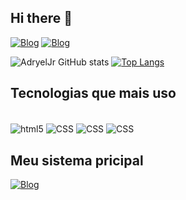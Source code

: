 ## Hi there 🖖

[![Blog](	https://img.shields.io/badge/Instagram-E4405F?style=for-the-badge&logo=instagram&logoColor=white)](https://www.instagram.com/_adryel_santosjr/?next=%2F) [![Blog](https://img.shields.io/badge/LinkedIn-0077B5?style=for-the-badge&logo=linkedin&logoColor=white)](https://www.linkedin.com/in/adryel-junio-de-sousa-73a75b268)

![AdryelJr GitHub stats](https://github-readme-stats.vercel.app/api?username=AdryelJr&show_icons=true&theme=merko) [![Top Langs](https://github-readme-stats.vercel.app/api/top-langs/?username=AdryelJr)](https://github.com/anuraghazra/github-readme-stats)

## Tecnologias que mais uso
<div style="display: inline_block"><br/>
    <img align="center" alt="html5" src="	https://img.shields.io/badge/HTML5-E34F26?style=for-the-badge&logo=html5&logoColor=white"/>
    <img align="center" alt="CSS" src="	https://img.shields.io/badge/CSS3-1572B6?style=for-the-badge&logo=css3&logoColor=white"/>
    <img align="center" alt="CSS" src="	https://img.shields.io/badge/JavaScript-F7DF1E?style=for-the-badge&logo=javascript&logoColor=black"/>
    <img align="center" alt="CSS" src="		https://img.shields.io/badge/PHP-777BB4?style=for-the-badge&logo=php&logoColor=white"/>
</div>

## Meu sistema pricipal
[![Blog](https://img.shields.io/website-up-down-green-red/http/monip.org.svg)](https://controlegastos.netlify.app/)
